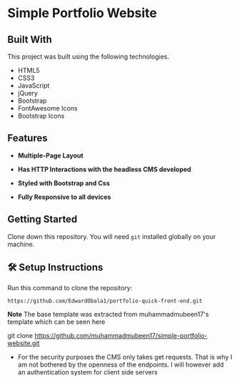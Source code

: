 # Simple Portfolio Website

## **Built With**

This project was built using the following technologies.

- HTML5
- CSS3
- JavaScript
- jQuery
- Bootstrap
- FontAwesome Icons
- Bootstrap Icons

## **Features**

- **Multiple-Page Layout**

- **Has HTTP Interactions with the headless CMS developed**

- **Styled with Bootstrap and Css**

- **Fully Responsive to all devices**

## **Getting Started**

Clone down this repository. You will need `git` installed globally on your machine.

## 🛠 Setup Instructions

Run this command to clone the repository: 

    https://github.com/EdwardObala1/portfolio-quick-front-end.git

**Note** 
The base template was extracted from muhammadmubeen17's template
which can be seen here

git clone https://github.com/muhammadmubeen17/simple-portfolio-website.git

* For the security purposes the CMS only takes get requests. That is why I am not bothered by the openness of the endpoints. I will however add an authentication system for client side servers